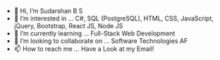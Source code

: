 - 👋 Hi, I’m Sudarshan B S
- 👀 I’m interested in ... C#, SQL (PostgreSQL), HTML, CSS, JavaScript, jQuery, Bootstrap, React JS, Node JS
- 🌱 I’m currently learning ... Full-Stack Web Development
- 💞️ I’m looking to collaborate on ... Software Technologies AF
- 📫 How to reach me ... Have a Look at my Email!

<!---
sudarshanbs/sudarshanbs is a ✨ special ✨ repository because its `README.md` (this file) appears on your GitHub profile.
You can click the Preview link to take a look at your changes.
--->
